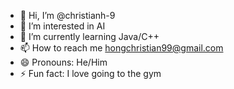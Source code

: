 - 👋 Hi, I’m @christianh-9
- 👀 I’m interested in AI
- 🌱 I’m currently learning Java/C++
- 📫 How to reach me hongchristian99@gmail.com
- 😄 Pronouns: He/Him
- ⚡ Fun fact: I love going to the gym

<!---
christianh-9/christianh-9 is a ✨ special ✨ repository because its `README.md` (this file) appears on your GitHub profile.
You can click the Preview link to take a look at your changes.
--->

